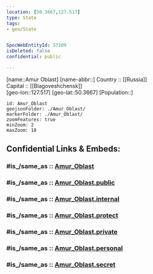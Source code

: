 ```yaml
---
location: [50.3667,127.517] 
type: State
tags:
- geo/State


SpocWebEntityId: 37109
isDeleted: false
confidential: public

---
```

[name::Amur Oblast] 
[name-abbr::] 
Country :: [[Russia]]  
Capital :: [[Blagoveshchensk]]  
[geo-lon::127.517] 
[geo-lat::50.3667] 
[Population::] 



```leaflet
id: Amur_Oblast
geojsonFolder: ./Amur_Oblast/
markerFolder: ./Amur_Oblast/
zoomFeatures: true 
minZoom: 2 
maxZoom: 18
```


## Confidential Links & Embeds: 

### #is_/same_as :: [Amur_Oblast](/_Standards/Earth/Continent/Asia/Asia~North/Asia~NorthEast/Amur_Oblast.md) 

### #is_/same_as :: [Amur_Oblast.public](/_public/Earth/Continent/Asia/Asia~North/Asia~NorthEast/Amur_Oblast.public.md) 

### #is_/same_as :: [Amur_Oblast.internal](/_internal/Earth/Continent/Asia/Asia~North/Asia~NorthEast/Amur_Oblast.internal.md) 

### #is_/same_as :: [Amur_Oblast.protect](/_protect/Earth/Continent/Asia/Asia~North/Asia~NorthEast/Amur_Oblast.protect.md) 

### #is_/same_as :: [Amur_Oblast.private](/_private/Earth/Continent/Asia/Asia~North/Asia~NorthEast/Amur_Oblast.private.md) 

### #is_/same_as :: [Amur_Oblast.personal](/_personal/Earth/Continent/Asia/Asia~North/Asia~NorthEast/Amur_Oblast.personal.md) 

### #is_/same_as :: [Amur_Oblast.secret](/_secret/Earth/Continent/Asia/Asia~North/Asia~NorthEast/Amur_Oblast.secret.md)

